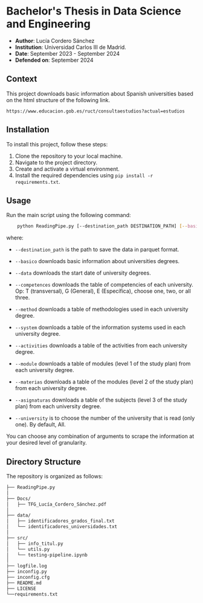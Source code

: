 # Bachelor's Thesis in Data Science and Engineering 

- **Author**: Lucía Cordero Sánchez
- **Institution**: Universidad Carlos III de Madrid.  
- **Date**: September 2023 - September 2024
- **Defended on**: September 2024

## Context
This project downloads basic information about Spanish universities based on the html structure of the following link.
```
https://www.educacion.gob.es/ruct/consultaestudios?actual=estudios
```
## Installation
To install this project, follow these steps:

1. Clone the repository to your local machine.
2. Navigate to the project directory.
3. Create and activate a virtual environment.
4. Install the required dependencies using `pip install -r requirements.txt`.

## Usage
Run the main script using the following command:
```bash
    python ReadingPipe.py [--destination_path DESTINATION_PATH] [--basico] [--data] [--competences COMPETENCES] [--method] [--system] [--activities] [--module] [--materias] [--asignaturas] [--university UNIVERSITY]
```
where:

* `--destination_path` is the path to save the data in parquet format.

* `--basico` downloads basic information about universities degrees.

* `--data` downloads the start date of university degrees.

* `--competences` downloads the table of competencies of each university. Op: T (transversal), G (General), E (Específica), choose one, two, or all three.

* `--method` downloads a table of methodologies used in each university degree.

* `--system` downloads a table of the information systems used in each university degree.

* `--activities` downloads a table of the activities from each university degree.

* `--module` downloads a table of modules (level 1 of the study plan) from each university degree.

* `--materias` downloads a table of the modules (level 2 of the study plan) from each university degree.

* `--asignaturas` downloads a table of the subjects (level 3 of the study plan) from each university degree.

* `--university` is to choose the number of the university that is read (only one). By default, All.

You can choose any combination of arguments to scrape the information at your desired level of granularity.

## Directory Structure

The repository is organized as follows:

```bash
├── ReadingPipe.py
│
├── Docs/
│   ├── TFG_Lucía_Cordero_Sánchez.pdf
│
├── data/
│   ├── identificadores_grados_final.txt
│   └── identificadores_universidades.txt
│
├── src/
│   ├── info_titul.py
│   └── utils.py
│   └── testing-pipeline.ipynb
│ 
├── logfile.log
├── inconfig.py
├── inconfig.cfg
├── README.md
├── LICENSE
└──requirements.txt
```
